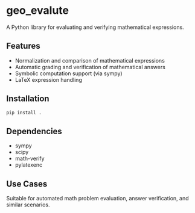 # geo_evalute

A Python library for evaluating and verifying mathematical expressions.

## Features
- Normalization and comparison of mathematical expressions
- Automatic grading and verification of mathematical answers
- Symbolic computation support (via sympy)
- LaTeX expression handling

## Installation

```bash
pip install .
```

## Dependencies
- sympy
- scipy
- math-verify
- pylatexenc

## Use Cases
Suitable for automated math problem evaluation, answer verification, and similar scenarios.
